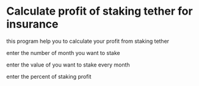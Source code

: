 # Calculate profit of staking tether for insurance

this program help you to calculate your profit from staking tether 

enter the number of month you want to stake

enter the value of you want to stake every month

enter the percent of staking profit